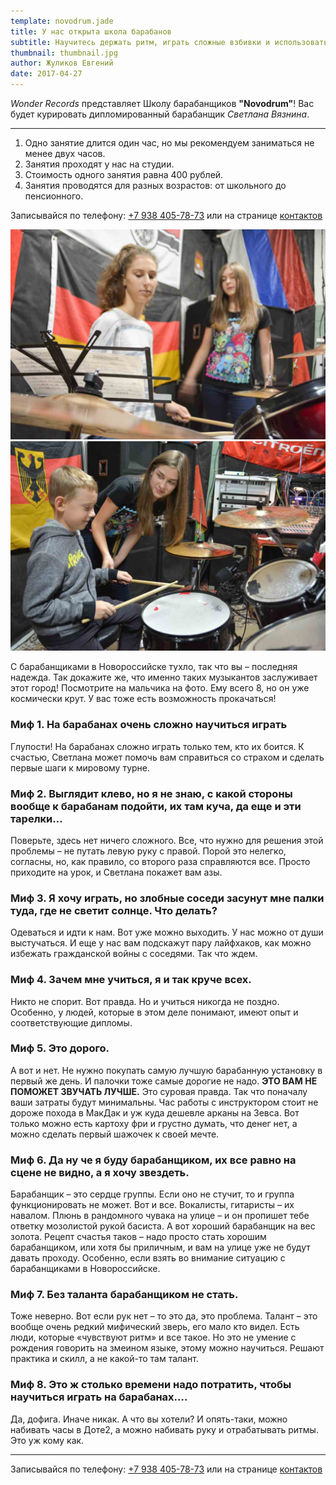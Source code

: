 ```yaml
---
template: novodrum.jade
title: У нас открыта школа барабанов
subtitle: Научитесь держать ритм, играть сложные взбивки и использовать ударную установку на все сто процентов.
thumbnail: thumbnail.jpg
author: Жуликов Евгений
date: 2017-04-27
---
```

_Wonder Records_ представляет Школу барабанщиков **"Novodrum"**!
Вас будет курировать дипломированный барабанщик _Светлана Вязнина_.

---

1. Одно занятие длится один час, но мы рекомендуем заниматься не менее двух часов.
2. Занятия проходят у нас на студии.
3. Стоимость одного занятия равна 400 рублей.
4. Занятия проводятся для разных возрастов: от школьного до пенсионного.

Записывайся по телефону: [+7 938 405-78-73](tel://879384057873)
или на странице [контактов](/contacts.html)

![Фото с занятий](./photo2.jpg)
![Фото с занятий](./photo1.jpg)

С барабанщиками в Новороссийске тухло, так что вы – последняя надежда. Так докажите же, что именно таких музыкантов заслуживает этот город!
Посмотрите на мальчика на фото. Ему всего 8, но он уже космически крут.
У вас тоже есть возможность прокачаться!

### Миф 1. На барабанах очень сложно научиться играть
Глупости! На барабанах сложно играть только тем, кто их боится. К счастью, Светлана может помочь вам справиться со страхом и сделать первые шаги к мировому турне.
### Миф 2. Выглядит клево, но я не знаю, с какой стороны вообще к барабанам подойти, их там куча, да еще и эти тарелки…  
Поверьте, здесь нет ничего сложного. Все, что нужно для решения этой проблемы – не путать левую руку с правой. Порой это нелегко, согласны, но, как правило, со второго раза справляются все. Просто приходите на урок, и Светлана покажет вам азы.
### Миф 3. Я хочу играть, но злобные соседи засунут мне палки туда, где не светит солнце. Что делать?
Одеваться и идти к нам. Вот уже можно выходить. У нас можно от души выстучаться. И еще у нас вам подскажут пару лайфхаков, как можно избежать гражданской войны с соседями. Так что ждем.
### Миф 4. Зачем мне учиться, я и так круче всех.
Никто не спорит. Вот правда. Но и учиться никогда не поздно. Особенно, у людей, которые в этом деле понимают, имеют опыт и соответствующие дипломы.  
### Миф 5. Это дорого.
А вот и нет. Не нужно покупать самую лучшую барабанную установку в первый же день. И палочки тоже самые дорогие не надо.
**ЭТО ВАМ НЕ ПОМОЖЕТ ЗВУЧАТЬ ЛУЧШЕ.**
Это суровая правда. Так что поначалу ваши затраты будут минимальны. Час работы с инструктором стоит не дороже похода в МакДак и уж куда дешевле арканы на Зевса. Вот только можно есть картоху фри и грустно думать, что денег нет, а можно сделать первый шажочек к своей мечте.
### Миф 6. Да ну че я буду барабанщиком, их все равно на сцене не видно, а я хочу звездеть.
Барабанщик – это сердце группы. Если оно не стучит, то и группа функционировать не может. Вот и все. Вокалисты, гитаристы – их навалом. Плюнь в рандомного чувака на улице – и он пропишет тебе ответку мозолистой рукой басиста. А вот хороший барабанщик на вес золота. Рецепт счастья таков – надо просто стать хорошим барабанщиком, или хотя бы приличным, и вам на улице уже не будут давать проходу. Особенно, если взять во внимание ситуацию с барабанщиками в Новороссийске.
### Миф 7. Без таланта барабанщиком не стать.
Тоже неверно. Вот если рук нет – то это да, это проблема. Талант – это вообще очень редкий мифический зверь, его мало кто видел. Есть люди, которые «чувствуют ритм» и все такое. Но это не умение с рождения говорить на змеином языке, этому можно научиться. Решают практика и скилл, а не какой-то там талант.
### Миф 8. Это ж столько времени надо потратить, чтобы научиться играть на барабанах….
Да, дофига. Иначе никак. А что вы хотели? И опять-таки, можно набивать часы в Доте2, а можно набивать руку и отрабатывать ритмы. Это уж кому как.

---

Записывайся по телефону: [+7 938 405-78-73](tel://879384057873)
или на странице [контактов](/contacts.html)

